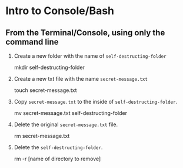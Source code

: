 # Intro to Console/Bash

## From the Terminal/Console, using only the command line

1. Create a new folder with the name of `self-destructing-folder`
 
    mkdir self-destructing-folder 

2. Create a new txt file with the name `secret-message.txt`

   touch secret-message.txt 

3. Copy `secret-message.txt` to the inside of `self-destructing-folder`.

    mv secret-message.txt self-destructing-folder 
   
4. Delete the original `secret-message.txt` file.

    rm secret-message.txt

5. Delete the `self-destructing-folder`.

    rm -r [name of directory to remove]

